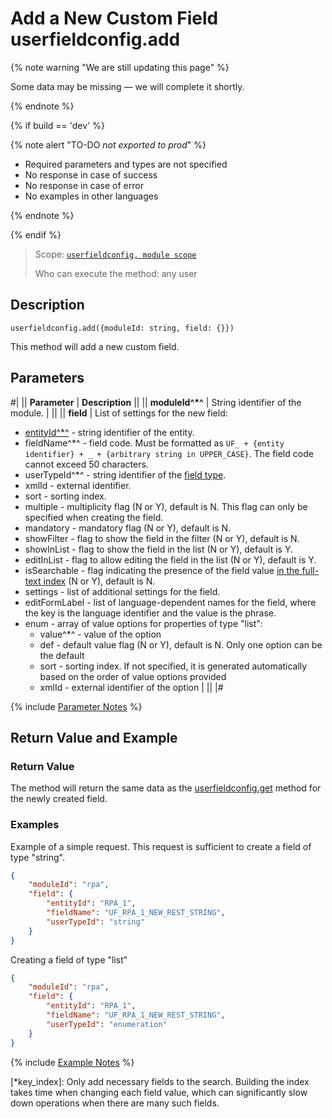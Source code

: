 # Add a New Custom Field userfieldconfig.add

{% note warning "We are still updating this page" %}

Some data may be missing — we will complete it shortly.

{% endnote %}

{% if build == 'dev' %}

{% note alert "TO-DO _not exported to prod_" %}

- Required parameters and types are not specified
- No response in case of success
- No response in case of error
- No examples in other languages
  
{% endnote %}

{% endif %}

> Scope: [`userfieldconfig, module scope`](../../../../scopes/permissions.md)
>
> Who can execute the method: any user

## Description

```http
userfieldconfig.add({moduleId: string, field: {}})
```

This method will add a new custom field.

## Parameters

#|
|| **Parameter** | **Description** ||
|| **moduleId^*^** | String identifier of the module. | ||
|| **field** | List of settings for the new field:

- [entityId^*^](../entity-id.md) - string identifier of the entity. 
- fieldName^*^ - field code. Must be formatted as `UF_ + {entity identifier} + _ + {arbitrary string in UPPER_CASE}`. The field code cannot exceed 50 characters. 
- userTypeId^*^ - string identifier of the [field type](../userfieldconfig/userfieldconfig-get-types.md). 
- xmlId - external identifier.
- sort - sorting index.
- multiple - multiplicity flag (N or Y), default is N. This flag can only be specified when creating the field.
- mandatory - mandatory flag (N or Y), default is N.
- showFilter - flag to show the field in the filter (N or Y), default is N.
- showInList - flag to show the field in the list (N or Y), default is Y.
- editInList - flag to allow editing the field in the list (N or Y), default is Y.
- isSearchable - flag indicating the presence of the field value [in the full-text index](*key_index) (N or Y), default is N.
- settings - list of additional settings for the field.
- editFormLabel - list of language-dependent names for the field, where the key is the language identifier and the value is the phrase.
- enum - array of value options for properties of type "list":
    - value^*^ - value of the option
    - def - default value flag (N or Y), default is N. Only one option can be the default
    - sort - sorting index. If not specified, it is generated automatically based on the order of value options provided
    - xmlId - external identifier of the option | ||
|#

{% include [Parameter Notes](../../../../../_includes/required.md) %}

## Return Value and Example

### Return Value

The method will return the same data as the [userfieldconfig.get](userfieldconfig-get.md) method for the newly created field.

### Examples

Example of a simple request. This request is sufficient to create a field of type "string".

```json
{
    "moduleId": "rpa",
    "field": {
        "entityId": "RPA_1",
        "fieldName": "UF_RPA_1_NEW_REST_STRING",
        "userTypeId": "string"
    }
}
```

Creating a field of type "list"

```json
{
    "moduleId": "rpa",
    "field": {
        "entityId": "RPA_1",
        "fieldName": "UF_RPA_1_NEW_REST_STRING",
        "userTypeId": "enumeration"
    }
}
```

{% include [Example Notes](../../../../../_includes/examples.md) %}

[*key_index]: Only add necessary fields to the search. Building the index takes time when changing each field value, which can significantly slow down operations when there are many such fields.